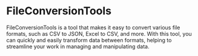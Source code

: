 # FileConversionTools
FileConversionTools is a tool that makes it easy to convert various file formats, such as CSV to JSON, Excel to CSV, and more. With this tool, you can quickly and easily transform data between formats, helping to streamline your work in managing and manipulating data.
